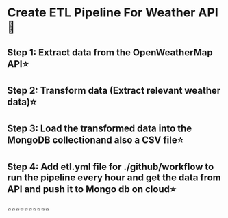 <h1>Create ETL Pipeline For Weather API 🥇</h1>
<h2>Step 1: Extract data from the OpenWeatherMap API⭐</h2>
<h2>Step 2: Transform data (Extract relevant weather data)⭐</h2>
<h2>Step 3: Load the transformed data into the MongoDB collectionand also a CSV file⭐</h2>
<h2>Step 4: Add etl.yml file for ./github/workflow to run the pipeline every hour and get the data from API and push it to Mongo db on cloud⭐</h2>
⭐⭐⭐⭐⭐⭐⭐⭐⭐⭐
